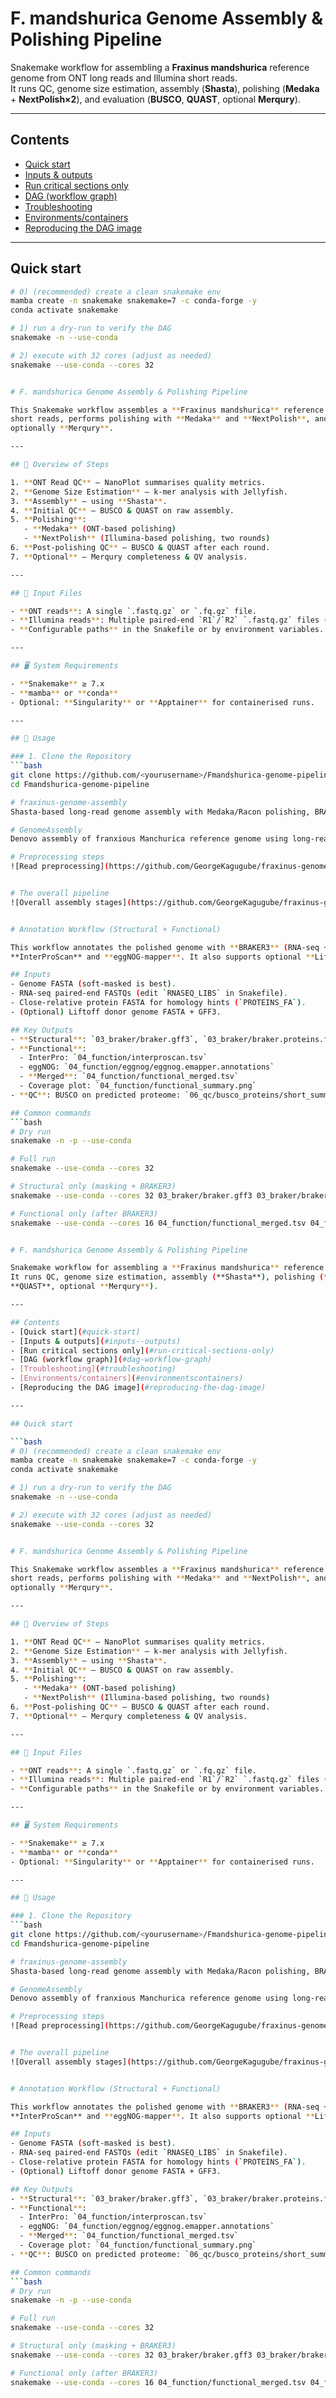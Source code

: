 # F. mandshurica Genome Assembly & Polishing Pipeline

Snakemake workflow for assembling a **Fraxinus mandshurica** reference genome from ONT long reads and Illumina short reads.  
It runs QC, genome size estimation, assembly (**Shasta**), polishing (**Medaka** + **NextPolish×2**), and evaluation (**BUSCO**, 
**QUAST**, optional **Merqury**).

---

## Contents
- [Quick start](#quick-start)
- [Inputs & outputs](#inputs--outputs)
- [Run critical sections only](#run-critical-sections-only)
- [DAG (workflow graph)](#dag-workflow-graph)
- [Troubleshooting](#troubleshooting)
- [Environments/containers](#environmentscontainers)
- [Reproducing the DAG image](#reproducing-the-dag-image)

---

## Quick start

```bash
# 0) (recommended) create a clean snakemake env
mamba create -n snakemake snakemake=7 -c conda-forge -y
conda activate snakemake

# 1) run a dry-run to verify the DAG
snakemake -n --use-conda

# 2) execute with 32 cores (adjust as needed)
snakemake --use-conda --cores 32


# F. mandshurica Genome Assembly & Polishing Pipeline

This Snakemake workflow assembles a **Fraxinus mandshurica** reference genome from Oxford Nanopore (ONT) long reads and Illumina 
short reads, performs polishing with **Medaka** and **NextPolish**, and evaluates assembly quality with **BUSCO**, **QUAST**, and 
optionally **Merqury**.

---

## 📜 Overview of Steps

1. **ONT Read QC** – NanoPlot summarises quality metrics.
2. **Genome Size Estimation** – k-mer analysis with Jellyfish.
3. **Assembly** – using **Shasta**.
4. **Initial QC** – BUSCO & QUAST on raw assembly.
5. **Polishing**:
   - **Medaka** (ONT-based polishing)
   - **NextPolish** (Illumina-based polishing, two rounds)
6. **Post-polishing QC** – BUSCO & QUAST after each round.
7. **Optional** – Merqury completeness & QV analysis.

---

## 📂 Input Files

- **ONT reads**: A single `.fastq.gz` or `.fq.gz` file.
- **Illumina reads**: Multiple paired-end `R1`/`R2` `.fastq.gz` files (one pair per sample).
- **Configurable paths** in the Snakefile or by environment variables.

---

## 🖥️ System Requirements

- **Snakemake** ≥ 7.x
- **mamba** or **conda**
- Optional: **Singularity** or **Apptainer** for containerised runs.

---

## 🚀 Usage

### 1. Clone the Repository
```bash
git clone https://github.com/<yourusername>/Fmandshurica-genome-pipeline.git
cd Fmandshurica-genome-pipeline

# fraxinus-genome-assembly
Shasta-based long-read genome assembly with Medaka/Racon polishing, BRAKER3 annotation, and evaluation using BUSCO and QUAST.

# GenomeAssembly
Denovo assembly of franxious Manchurica reference genome using long-read Oxford nanopore datasets. 

# Preprocessing steps
![Read preprocessing](https://github.com/GeorgeKagugube/fraxinus-genome-assembly/blob/main/images/Read%20preprocessing.jpeg)


# The overall pipeline 
![Overall assembly stages](https://github.com/GeorgeKagugube/fraxinus-genome-assembly/blob/main/images/Overall%20assembly%20stages.jpeg)


# Annotation Workflow (Structural + Functional)

This workflow annotates the polished genome with **BRAKER3** (RNA‑seq + protein homology), then adds functional layers via 
**InterProScan** and **eggNOG‑mapper**. It also supports optional **Liftoff** transfer from a close relative.

## Inputs
- Genome FASTA (soft‑masked is best).
- RNA‑seq paired‑end FASTQs (edit `RNASEQ_LIBS` in Snakefile).
- Close‑relative protein FASTA for homology hints (`PROTEINS_FA`).
- (Optional) Liftoff donor genome FASTA + GFF3.

## Key Outputs
- **Structural**: `03_braker/braker.gff3`, `03_braker/braker.proteins.faa`, `03_braker/braker.cds.fna`
- **Functional**:
  - InterPro: `04_function/interproscan.tsv`
  - eggNOG: `04_function/eggnog/eggnog.emapper.annotations`
  - **Merged**: `04_function/functional_merged.tsv`
  - Coverage plot: `04_function/functional_summary.png`
- **QC**: BUSCO on predicted proteome: `06_qc/busco_proteins/short_summary...proteins.txt`

## Common commands
```bash
# Dry run
snakemake -n -p --use-conda

# Full run
snakemake --use-conda --cores 32

# Structural only (masking + BRAKER3)
snakemake --use-conda --cores 32 03_braker/braker.gff3 03_braker/braker.proteins.faa

# Functional only (after BRAKER3)
snakemake --use-conda --cores 16 04_function/functional_merged.tsv 04_function/functional_summary.png


# F. mandshurica Genome Assembly & Polishing Pipeline

Snakemake workflow for assembling a **Fraxinus mandshurica** reference genome from ONT long reads and Illumina short reads.  
It runs QC, genome size estimation, assembly (**Shasta**), polishing (**Medaka** + **NextPolish×2**), and evaluation (**BUSCO**, 
**QUAST**, optional **Merqury**).

---

## Contents
- [Quick start](#quick-start)
- [Inputs & outputs](#inputs--outputs)
- [Run critical sections only](#run-critical-sections-only)
- [DAG (workflow graph)](#dag-workflow-graph)
- [Troubleshooting](#troubleshooting)
- [Environments/containers](#environmentscontainers)
- [Reproducing the DAG image](#reproducing-the-dag-image)

---

## Quick start

```bash
# 0) (recommended) create a clean snakemake env
mamba create -n snakemake snakemake=7 -c conda-forge -y
conda activate snakemake

# 1) run a dry-run to verify the DAG
snakemake -n --use-conda

# 2) execute with 32 cores (adjust as needed)
snakemake --use-conda --cores 32


# F. mandshurica Genome Assembly & Polishing Pipeline

This Snakemake workflow assembles a **Fraxinus mandshurica** reference genome from Oxford Nanopore (ONT) long reads and Illumina 
short reads, performs polishing with **Medaka** and **NextPolish**, and evaluates assembly quality with **BUSCO**, **QUAST**, and 
optionally **Merqury**.

---

## 📜 Overview of Steps

1. **ONT Read QC** – NanoPlot summarises quality metrics.
2. **Genome Size Estimation** – k-mer analysis with Jellyfish.
3. **Assembly** – using **Shasta**.
4. **Initial QC** – BUSCO & QUAST on raw assembly.
5. **Polishing**:
   - **Medaka** (ONT-based polishing)
   - **NextPolish** (Illumina-based polishing, two rounds)
6. **Post-polishing QC** – BUSCO & QUAST after each round.
7. **Optional** – Merqury completeness & QV analysis.

---

## 📂 Input Files

- **ONT reads**: A single `.fastq.gz` or `.fq.gz` file.
- **Illumina reads**: Multiple paired-end `R1`/`R2` `.fastq.gz` files (one pair per sample).
- **Configurable paths** in the Snakefile or by environment variables.

---

## 🖥️ System Requirements

- **Snakemake** ≥ 7.x
- **mamba** or **conda**
- Optional: **Singularity** or **Apptainer** for containerised runs.

---

## 🚀 Usage

### 1. Clone the Repository
```bash
git clone https://github.com/<yourusername>/Fmandshurica-genome-pipeline.git
cd Fmandshurica-genome-pipeline

# fraxinus-genome-assembly
Shasta-based long-read genome assembly with Medaka/Racon polishing, BRAKER3 annotation, and evaluation using BUSCO and QUAST.

# GenomeAssembly
Denovo assembly of franxious Manchurica reference genome using long-read Oxford nanopore datasets. 

# Preprocessing steps
![Read preprocessing](https://github.com/GeorgeKagugube/fraxinus-genome-assembly/blob/main/images/Read%20preprocessing.jpeg)


# The overall pipeline 
![Overall assembly stages](https://github.com/GeorgeKagugube/fraxinus-genome-assembly/blob/main/images/Overall%20assembly%20stages.jpeg)


# Annotation Workflow (Structural + Functional)

This workflow annotates the polished genome with **BRAKER3** (RNA‑seq + protein homology), then adds functional layers via 
**InterProScan** and **eggNOG‑mapper**. It also supports optional **Liftoff** transfer from a close relative.

## Inputs
- Genome FASTA (soft‑masked is best).
- RNA‑seq paired‑end FASTQs (edit `RNASEQ_LIBS` in Snakefile).
- Close‑relative protein FASTA for homology hints (`PROTEINS_FA`).
- (Optional) Liftoff donor genome FASTA + GFF3.

## Key Outputs
- **Structural**: `03_braker/braker.gff3`, `03_braker/braker.proteins.faa`, `03_braker/braker.cds.fna`
- **Functional**:
  - InterPro: `04_function/interproscan.tsv`
  - eggNOG: `04_function/eggnog/eggnog.emapper.annotations`
  - **Merged**: `04_function/functional_merged.tsv`
  - Coverage plot: `04_function/functional_summary.png`
- **QC**: BUSCO on predicted proteome: `06_qc/busco_proteins/short_summary...proteins.txt`

## Common commands
```bash
# Dry run
snakemake -n -p --use-conda

# Full run
snakemake --use-conda --cores 32

# Structural only (masking + BRAKER3)
snakemake --use-conda --cores 32 03_braker/braker.gff3 03_braker/braker.proteins.faa

# Functional only (after BRAKER3)
snakemake --use-conda --cores 16 04_function/functional_merged.tsv 04_function/functional_summary.png
